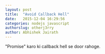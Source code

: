 ```yaml
---
layout: post
title:  "Avoid Callback Hell"
date:   2015-12-04 16:29:56
categories: nodejs javascript
authorslug: otherj3rry
author: Abhishek Jairath
---
```


"Promise" karo ki callback hell se door rahoge.
